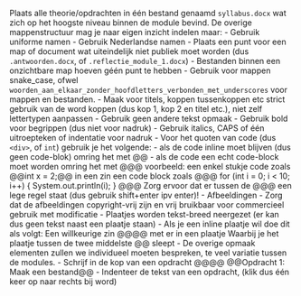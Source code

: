 Plaats alle theorie/opdrachten in één bestand genaamd `syllabus.docx` wat zich op het hoogste niveau binnen de module bevind.
De overige mappenstructuur mag je naar eigen inzicht indelen maar:
    - Gebruik uniforme namen
    - Gebruik Nederlandse namen
    - Plaats een punt voor een map of document wat uiteindelijk niet publiek moet worden (dus `.antwoorden.docx`, of `.reflectie_module_1.docx`)
			-	Bestanden binnen een onzichtbare map hoeven géén punt te hebben
    - Gebruik voor mappen snake_case, ofwel `woorden_aan_elkaar_zonder_hoofdletters_verbonden_met_underscores` voor mappen en bestanden.
    - Maak voor titels, koppen tussenkoppen etc strict gebruik van de word koppen (dus kop 1, kop 2 en titel etc.), niet zelf lettertypen aanpassen
		- Gebruik geen andere tekst opmaak
    - Gebruik bold voor begrippen (dus niet voor nadruk)
    - Gebruik italics, CAPS of één uitroepteken of indentatie voor nadruk
    - Voor het quoten van code (dus `<div>`, of `int`) gebruik je het volgende:
            - als de code inline moet blijven (dus geen code-blok) omring het met @@
            - als de code een echt code-block moet worden omring het met @@@
        voorbeeld:
        een enkel stukje code zoals @@int x = 2;@@ in een zin
        een code block zoals
        @@@
        for (int i = 0; i < 10; i++) {
            System.out.println(i);
        }
        @@@
				Zorg ervoor dat er tussen de @@@ een lege regel staat (dus gebruik shift+enter ipv enter)!
		- Afbeeldingen
			- Zorg dat de afbeeldingen copyright-vrij zijn en vrij bruikbaar voor commercieel gebruik met modificatie
			- Plaatjes worden tekst-breed neergezet (er kan dus geen tekst naast een plaatje staan)
			- Als je een inline plaatje wil doe dit als volgt:
				Een willkeurige zin @<inline>@@</inline>@ met er in een plaatje
				Waarbij je het plaatje tussen de twee middelste @@ sleept
    - De overige opmaak elementen zullen we individueel moeten bespreken, te veel variatie tussen de modules.
		- Schrijf in de kop van een opdracht @<exercise>@@</exercise>@
				@<exercise>@Opdracht 1: Maak een bestand@</exercise>@
		- Indenteer de tekst van een opdracht, (klik dus één keer op naar rechts bij word)